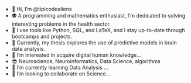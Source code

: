 - 👋 Hi, I’m @tipicodealiens
- 👽 A programming and mathematics enthusiast, I’m dedicated to solving interesting problems in the health sector.
- 🦾 I use tools like Python, SQL, and LaTeX, and I stay up-to-date through bootcamps and projects.
- 🧠 Currently, my thesis explores the use of predictive models in brain data analysis.
- 👀 I’m interested in acquire digital human knowledge...
- 😎 Neuroscience, Neuroinformatics, Data Science, algorithms
- 🌱 I’m currently learning Data Analysis ...
- 💞️ I’m looking to collaborate on Science...
<!---
tipicodealiens/tipicodealiens is a ✨ special ✨ repository because its `README.md` (this file) appears on your GitHub profile.
You can click the Preview link to take a look at your changes.
--->
